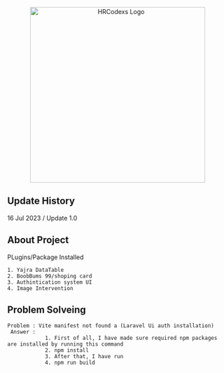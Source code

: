<p align="center"><a href="https://hrcodex.com" target="_blank"><img src="{{ asset('/) }}copyright/logo.png" width="400" alt="HRCodexs Logo"></a></p>

## Update History

16 Jul 2023 / Update 1.0


## About Project

PLugins/Package Installed

    1. Yajra DataTable
    2. BoobBums 99/shoping card
    3. Authintication system UI
    4. Image Intervention

## Problem Solveing

    Problem : Vite manifest not found a (Laravel Ui auth installation)
     Answer :
                1. First of all, I have made sure required npm packages are installed by running this command
                2. npm install
                3. After that, I have run
                4. npm run build
